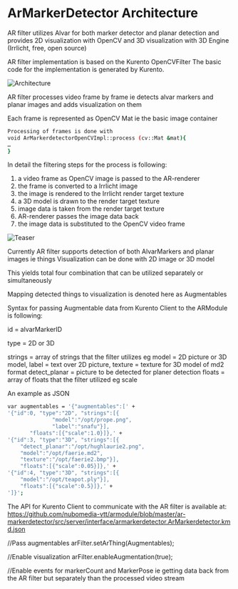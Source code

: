 ArMarkerDetector Architecture
=========================
AR filter utilizes Alvar for both marker detector and planar detection 
and provides 2D visualization with OpenCV and 3D visualization
with 3D Engine (Irrlicht, free, open source)

AR filter implementation is based on the Kurento OpenCVFilter
The basic code for the implementation is generated by Kurento.

![Architecture](https://raw.githubusercontent.com/nubomedia-vtt/armodule/master/images/armodule_relations.png)

AR filter processes video frame by frame 
    ie detects alvar markers and planar images and adds 
    visualization on them

Each frame is represented as OpenCV Mat 
        ie the basic image container

```bash
Processing of frames is done with
void ArMarkerdetectorOpenCVImpl::process (cv::Mat &mat){
…
}
```

In detail the filtering steps for the process is following:
1.	a video frame as OpenCV image is passed to the AR-renderer
2.	the frame is converted to a Irrlicht image
3.	the image is rendered to the Irrlicht render target texture
4.	a 3D model is drawn to the render target texture
5.	image data is taken from the render target texture
6.	AR-renderer passes the image data back
7.	the image data is substituted to the OpenCV video frame


![Teaser](https://raw.githubusercontent.com/nubomedia-vtt/armodule/master/images/teaser.png)

Currently AR filter supports detection of 
both AlvarMarkers and planar images ie things
Visualization can be done with 2D image or 3D model

This yields total four combination that can be utilized separately or simultaneously

Mapping detected things to visualization is denoted here as Augmentables

Syntax for passing Augmentable data from Kurento Client to the ARModule is following:

id = alvarMarkerID

type = 2D or 3D

strings = array of strings that the filter utilizes eg 
	model = 2D picture or 3D model, 
	label = text over 2D picture, 
	texture = texture for 3D model of md2 format
           detect_planar = picture to be detected 
	                          for planer detection
floats = array of floats that the filter utilized eg
	  scale

An example as JSON
```bash
var augmentables = '{"augmentables":[' +
'{"id":0, "type":"2D", "strings":[{
              "model":"/opt/prope.png",
              "label":"snafu"}], 
	   "floats":[{"scale":1.0}]},' +
'{"id":3, "type":"3D", "strings":[{
	"detect_planar":"/opt/hughlaurie2.png",
 	"model":"/opt/faerie.md2", 
	"texture":"/opt/faerie2.bmp"}], 
	"floats":[{"scale":0.05}]},' +
'{"id":4, "type":"3D", "strings":[{
	"model":"/opt/teapot.ply"}], 
	"floats":[{"scale":0.5}]},' +
']}';
```

The API for Kurento Client to communicate with the 
AR filter is available at:
https://github.com/nubomedia-vtt/armodule/blob/master/ar-markerdetector/src/server/interface/armarkerdetector.ArMarkerdetector.kmd.json

//Pass augmentables 
arFilter.setArThing(Augmentables);

//Enable visualization
arFilter.enableAugmentation(true);

//Enable events for markerCount and MarkerPose 
  ie getting data back from the AR filter but separately than 
  the processed video stream

